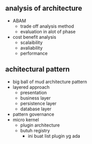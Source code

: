 ## analysis of architecture
- ABAM
    - trade off analysis method
    - evaluation in alot of phase
- cost benefit analysis
    - scalaibility
    - avaliability
    - performance

## achitectural pattern
- big ball of mud architecture pattern
- layered approach
    - presentation
    - business layer
    - persistence layer
    - database layer
- pattern governance
- micro kernel
    - plugin architecture
    - butuh registry
        - ini buat list plugin yg ada
